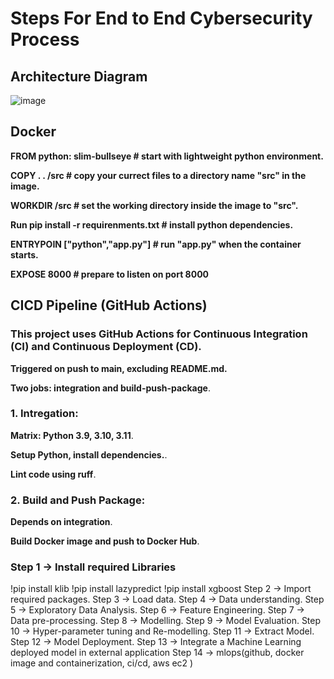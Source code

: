 # **Steps For End to End Cybersecurity Process**
## Architecture Diagram 

![image](https://github.com/user-attachments/assets/eaae1f0e-52e4-4e99-b481-fe5cc9072137)

## Docker 


 **FROM python: slim-bullseye  # start with lightweight python environment.**

**COPY . . /src              # copy your currect files to a directory name "src" in the image.**

**WORKDIR /src                # set the working directory inside the image to "src".**

**Run pip install -r requirenments.txt # install python dependencies.**

**ENTRYPOIN ["python","app.py"] # run "app.py" when the container starts.**

**EXPOSE 8000 # prepare to listen on port 8000**


## CICD  Pipeline (GitHub Actions) ##

### This project uses GitHub Actions for Continuous Integration (CI) and Continuous Deployment (CD).

**Triggered on push to main, excluding README.md.**

**Two jobs: integration and build-push-package**.

### 1. Intregation: ###
**Matrix: Python 3.9, 3.10, 3.11**.

**Setup Python, install dependencies.**.

**Lint code using ruff**.

### 2. Build and Push Package: ###

**Depends on integration**.

**Build Docker image and push to Docker Hub**.



### Step 1 -> Install required Libraries ###
 !pip install klib 
 !pip install lazypredict 
 !pip install xgboost 
Step 2 -> Import required packages.
Step 3 -> Load data.
Step 4 -> Data understanding.
Step 5 -> Exploratory Data Analysis.
Step 6 -> Feature Engineering.
Step 7 -> Data pre-processing.
Step 8 -> Modelling.
Step 9 -> Model Evaluation.
Step 10 -> Hyper-parameter tuning and Re-modelling.
Step 11 -> Extract Model.
Step 12 -> Model Deployment.
Step 13 -> Integrate a Machine Learning deployed model in external application
Step 14 -> mlops(github, docker image and containerization, ci/cd, aws ec2 )
